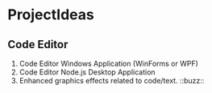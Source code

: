 # ProjectIdeas

## Code Editor

1. Code Editor Windows Application (WinForms or WPF)
2. Code Editor Node.js Desktop Application
3. Enhanced graphics effects related to code/text. ::buzz::
